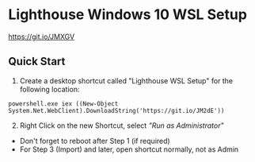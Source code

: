 # Lighthouse Windows 10 WSL Setup
https://git.io/JMXGV

## Quick Start

1. Create a desktop shortcut called "Lighthouse WSL Setup" for the following location:
```
powershell.exe iex ((New-Object System.Net.WebClient).DownloadString('https://git.io/JM2dE'))
```
2. Right Click on the new Shortcut, select *"Run as Administrator"*

- Don't forget to reboot after Step 1 (if required)
- For Step 3 (Import) and later, open shortcut normally, not as Admin
